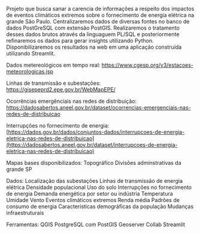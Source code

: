 Projeto que busca sanar a carencia de informações a respeito dos impactos de eventos climáticos extremos sobre o fornecimento de energia elétrica na grande São Paulo. 
Centralizaremos dados de diversas fontes no banco de dados PostGreSQL com extensão PostGIS. Realizaremos o tratamento desses dados brutos através da linguaguem PL/SQL e posteriormente refinaremos os dados para gerar  insights utilizando Python. 
Disponibilizaremos os resultados na web em uma aplicação construída utilizando Streamlit. 

Dados metereológicos em tempo real: 
https://www.cgesp.org/v3/estacoes-meteorologicas.jsp

Linhas de transmissão e subestações: 
https://gisepeprd2.epe.gov.br/WebMapEPE/

Ocorrências emergênciais nas redes de distribuição: 
https://dadosabertos.aneel.gov.br/dataset/ocorrencias-emergenciais-nas-redes-de-distribuicao 

Interrupções no fornecimento de energia: 
[https://dados.gov.br/dados/conjuntos-dados/interrupcoes-de-energia-eletrica-nas-redes-de-distribuicao](https://dadosabertos.aneel.gov.br/dataset/interrupcoes-de-energia-eletrica-nas-redes-de-distribuicao)

Mapas bases disponibilizados: 
Topográfico 
Divisões adminstrativas da grande SP 

Dados:
Localização das subestações 
Linhas de transmissão de energia elétrica
Densidade populacional 
Uso do solo 
Interrupções no fornecimento de energia
Demanda energética por setor ou indústria
Temperatura
Umidade 
Vento 
Eventos climáticos extremos
Renda média
Padrões de consumo de energia 
Características demográficas da população
Mudanças infraestruturais 

Ferramentas:
QGIS
PostgreSQL com PostGIS
Geoserver
Collab
Streamlit


